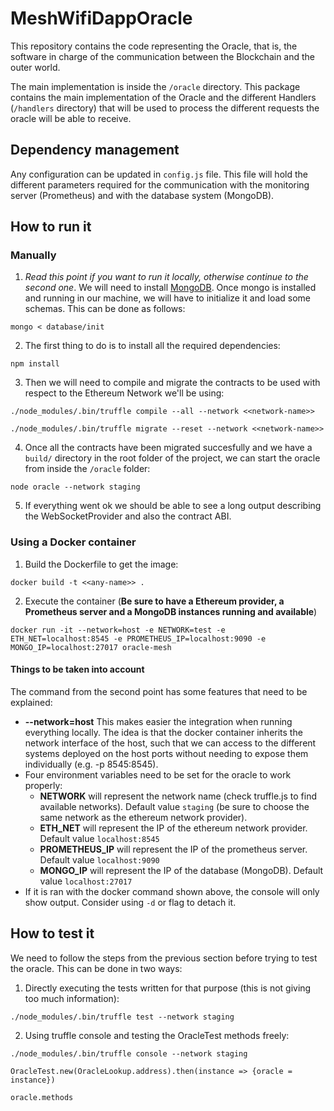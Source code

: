 # MeshWifiDappOracle

This repository contains the code representing the Oracle, that is, the software in charge of the communication between the Blockchain and the outer world.

The main implementation is inside the `/oracle` directory. This package contains the main implementation of the Oracle and the different Handlers (`/handlers` directory) that will be used to process the different requests the oracle will be able to receive.

## Dependency management

Any configuration can be updated in `config.js` file. This file will hold the different parameters required for the communication with the monitoring server (Prometheus) and with the database system (MongoDB).

## How to run it

### Manually

1. _Read this point if you want to run it locally, otherwise continue to the second one_. We will need to install [MongoDB](https://docs.mongodb.com/manual/installation/). Once mongo is installed and running in our machine, we will have to initialize it and load some schemas. This can be done as follows:

```
mongo < database/init
```

2. The first thing to do is to install all the required dependencies:

```
npm install
```

3. Then we will need to compile and migrate the contracts to be used with respect to the Ethereum Network we'll be using:

```
./node_modules/.bin/truffle compile --all --network <<network-name>>

./node_modules/.bin/truffle migrate --reset --network <<network-name>>
```

4. Once all the contracts have been migrated succesfully and we have a `build/` directory in the root folder of the project, we can start the oracle from inside the `/oracle` folder:

```
node oracle --network staging
```

5. If everything went ok we should be able to see a long output describing the WebSocketProvider and also the contract ABI.

### Using a Docker container

1. Build the Dockerfile to get the image:

```
docker build -t <<any-name>> .
```

2. Execute the container (**Be sure to have a Ethereum provider, a Prometheus server and a MongoDB instances running and available**)

```
docker run -it --network=host -e NETWORK=test -e ETH_NET=localhost:8545 -e PROMETHEUS_IP=localhost:9090 -e MONGO_IP=localhost:27017 oracle-mesh
```

#### Things to be taken into account
The command from the second point has some features that need to be explained:
- **--network=host** This makes easier the integration when running everything locally. The idea is that the docker container inherits the network interface of the host, such that we can access to the different systems deployed on the host ports without needing to expose them individually (e.g. -p 8545:8545).
- Four environment variables need to be set for the oracle to work properly:
    - **NETWORK** will represent the network name (check truffle.js to find available networks). Default value `staging` (be sure to choose the same network as the ethereum network provider).
    - **ETH_NET** will represent the IP of the ethereum network provider. Default value `localhost:8545`
    - **PROMETHEUS_IP** will represent the IP of the prometheus server. Default value `localhost:9090`
    - **MONGO_IP** will represent the IP of the database (MongoDB). Default value `localhost:27017`
- If it is ran with the docker command shown above, the console will only show output. Consider using `-d` or flag to detach it.

## How to test it

We need to follow the steps from the previous section before trying to test the oracle. This can be done in two ways:

1. Directly executing the tests written for that purpose (this is not giving too much information):

```
./node_modules/.bin/truffle test --network staging
```

2. Using truffle console and testing the OracleTest methods freely:

```
./node_modules/.bin/truffle console --network staging

OracleTest.new(OracleLookup.address).then(instance => {oracle = instance})

oracle.methods
```